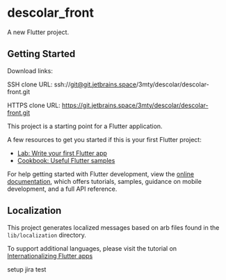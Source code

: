 # descolar_front

A new Flutter project.

## Getting Started

Download links:

SSH clone URL: ssh://git@git.jetbrains.space/3mty/descolar/descolar-front.git

HTTPS clone URL: <https://git.jetbrains.space/3mty/descolar/descolar-front.git>

This project is a starting point for a Flutter application.

A few resources to get you started if this is your first Flutter project:

- [Lab: Write your first Flutter app](https://docs.flutter.dev/get-started/codelab)
- [Cookbook: Useful Flutter samples](https://docs.flutter.dev/cookbook)

For help getting started with Flutter development, view the
[online documentation](https://docs.flutter.dev/), which offers tutorials,
samples, guidance on mobile development, and a full API reference.

## Localization

This project generates localized messages based on arb files found in
the `lib/localization` directory.

To support additional languages, please visit the tutorial on
[Internationalizing Flutter
apps](https://flutter.dev/docs/development/accessibility-and-localization/internationalization)

setup jira test
